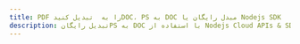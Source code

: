 ---title: PDF را به  تبدیل کنیدDOC، PS به DOC مبدل رایگان یا Nodejs SDKdescription: تبدیل رایگانPS به DOC با استفاده از Nodejs Cloud APIs & SDK همچنین اسناد PDF را در Cloud ایجاد، ویرایش و رندر کنید.---